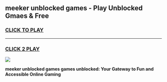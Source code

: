 
## meeker unblocked games - Play Unblocked Gmaes & Free
<h3>
<a href="https://news.freeplayer.one?title=meeker_unblocked_games&ref=23F">CLICK TO PLAY</a></h3>
<hr>

<h3>
<a href="https://news.freeplayer.one?title=meeker_unblocked_games&ref=23F">CLICK 2 PLAY</a>
  
</h3>

<a href="https://news.freeplayer.one?title=meeker_unblocked_games&ref=23F/"><img src="https://clearcache.store/games.png"></a>


**meeker unblocked games games unblocked: Your Gateway to Fun and Accessible Online Gaming**
